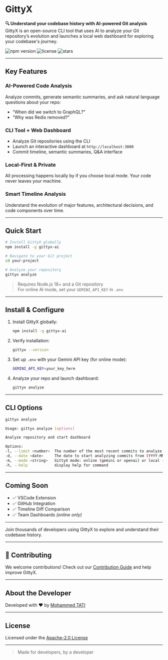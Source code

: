 # GittyX

**🔍 Understand your codebase history with AI-powered Git analysis**  
GittyX is an open-source CLI tool that uses AI to analyze your Git repository’s evolution and launches a local web dashboard for exploring your codebase's journey.

![npm version](https://img.shields.io/npm/v/gittyx-ai) ![license](https://img.shields.io/github/license/GittyX-AI/gittyx-ai) ![stars](https://img.shields.io/github/stars/GittyX-AI/gittyx-ai?style=social)  

---

## Key Features

### AI-Powered Code Analysis
Analyze commits, generate semantic summaries, and ask natural language questions about your repo:
- “When did we switch to GraphQL?”
- “Why was Redis removed?”

### CLI Tool + Web Dashboard
- Analyze Git repositories using the CLI
- Launch an interactive dashboard at `http://localhost:3000`
- Commit timeline, semantic summaries, Q&A interface

### Local-First & Private
All processing happens locally by if you choose local mode. Your code never leaves your machine.

### Smart Timeline Analysis
Understand the evolution of major features, architectural decisions, and code components over time.

---

## Quick Start

```bash
# Install GittyX globally
npm install -g gittyx-ai

# Navigate to your Git project
cd your-project

# Analyze your repository
gittyx analyze
```

> Requires Node.js 18+ and a Git repository  
> For online AI mode, set your `GEMINI_API_KEY` in `.env`  

---

## Install & Configure

1. Install GittyX globally:  
   ```bash
   npm install -g gittyx-ai
   ```

2. Verify installation:  
   ```bash
   gittyx --version
   ```

3. Set up `.env` with your Gemini API key (for online mode):  
   ```bash
   GEMINI_API_KEY=your_key_here
   ```

4. Analyze your repo and launch dashboard:  
   ```bash
   gittyx analyze
   ```

---

## CLI Options
```bash
gittyx analyze
```
```bash
Usage: gittyx analyze [options] 

Analyze repository and start dashboard 

Options: 
-l, --limit <number>  The number of the most recent commits to analyze (default: 200) 
-d, --date <date>     The date to start analyzing commits from (YYYY-MM-DD) 
-m, --mode <string>   GittyX mode: online (gemini or openai) or local (huggingface) (default: "online") 
-h, --help            display help for command
```

---

## Coming Soon

- ✅ VSCode Extension
- ✅ GitHub Integration
- ✅ Timeline Diff Comparison
- ✅ Team Dashboards *(online only)*

---

Join thousands of developers using GittyX to explore and understand their codebase history.

---

## 🤝 Contributing

We welcome contributions! Check out our [Contribution Guide](https://github.com/GittyX-AI/gittyx-ai/blob/main/CONTRIBUTING.md) and help improve GittyX.

---

## About the Developer

Developed with ❤️ by [Mohammed TATI](https://github.com/tatimohammed)

---

## License

Licensed under the [Apache-2.0 License](https://github.com/GittyX-AI/gittyx-ai/blob/main/LICENSE)

---

> Made for developers, by a developer
